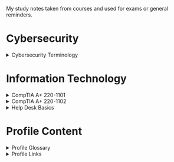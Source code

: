 My study notes taken from courses and used for exams or general reminders.

# Cybersecurity
<details> 
  <summary> Cybersecurity Terminology </summary>

- Jobs 
- Threats 
  - Threat Actors 
  - Types of Attacks 
  - Other 
- Defenses 
  - Automated 
  - Operations 
  - Frameworks & Standards 
- Tools 
  - Job Specific 
  - General 
  - Software
</details>

# Information Technology
<details> 
  <summary> CompTIA A+ 220-1101 </summary>
  
- Laptop Hardware
  - Laptop Hardware 
  - Laptop Batteries 
  - Laptop Keys 
  - Laptop Memory 
  - Replacing Laptop Storage 
  - 802.11 Wireless and Bluetooth 
  - Mini PCIe 
  - Mini PCI Express 
  - Biometrics 
  - Near-field Communication (NFC)  
- Laptop Displays 
  - LCD Displays 
  - Types of Displays 
  - OLED Displays 
  - Wireless Displays 
  - Webcam 
  - Backlight 
  - Inverters 
  - Digitizers 
- Connecting Mobile Device
  - Introduction 
  - USB 
  - USBC 
  - Lightning 
  - Connectors 
  - Serial 
  - NFC 
  - Bluetooth 
  - Wi-Fi Hotspot 
- Mobile Device Accessories 
  - Intro 
  - Active Stylus 
  - Drawing Pad 
  - Trackpad 
  - Headsets 
  - Speakers 
  - Camera / Webcam 
  - Docking Station 
  - Port Replicator 
- Cellular Standards
  - Cellular Standards 
  - GSM 
  - CDMA 
  - LTE 
  - PRL 
  - Wi-Fi Hotspot 
- Mobile Device Connectivity
  - Bluetooth Pairing 
  - GPS 
  - MDM 
- Mobile Device Configurations
  - Configuring a Mobile Device 
  - Microsoft 365 
  - Synchronizing Data 
- Introduction to IP 
- Common Network Ports 
- Network Devices 
- Software Defined Networking 
- Wireless Network Standards 
- Wireless Network Technologies 
- Network Services 
- IPv4 and IPv6 
- Assigning IP Addresses 
- DNS Configuration 
- DNCP Configuration 
- VLANs and VPNS 
- Internet Connection Types 
- Network Types 
- Network Tools 
- Network Cables 
- Optical Fiber 
- 586A and 568B Colours 
- Peripheral Cables 
- Video Cables 
- SATA Device Cables 
- SCSI Device Cables 
- PATA Device Cables 
- Adapters and Converters 
- Copper Connectors 
- Fiber Connectors 
- An Overview of Memory 
- Memory Technologies 
- Storage Devices 
- RAID 
- Motherboard Form Factors 
- Motherboard Expansion Slots 
- Motherboard Connectors 
- Motherboard Compatibility 
- The BIOS 
- BIOS Settings 
- CPU Features 
- Expansion Cards 
- Cooling 
- Computer Power 
- Multifunction Devices 
- Laser Printers 
- Laser Printer Maintenance 
- Inkjet Printer 
- Inkjet Printer Maintenance 
- Thermal Printers 
- Thermal Printer Maintenance 
- Impact Printers 
- Impact Printer Maintenace 
- 3D Printers 
- Cloud Models 
- Cloud Characteristics 
- Client-side Virtualization 
- How to Troubleshoot 
- Troubleshooting Common Hardware Problems 
- Troubleshooting Storage Devices 
- Troubleshooting Video and Display Issues 
- Troubleshooting Mobile Devices 
- Troubleshooting Printers 
- Troubleshooting Networks 
</details>
  
<details> 
  <summary> CompTIA A+ 220-1102 </summary>

- An Overview of Windows
- Windows Features 
- Windows Upgrades 
- Windows Command Line Tools 
- The Windows Network Command Line 
- Task Manager 
- The Microsoft Management Console 
- Additional Windows Tools 
- Windows Control Panel 
- Windows Settings 
- Windows Network Technologies 
- Configuring Windows Firewall 
- Windows IP Address Configuration 
- Windows Network Connections 
- Installing Applications 
- Operating Systems Overview 
- Fire Systems 
- Installing Operating Systems 
- Upgrading Windows 
- macOS Overview 
- macOS System Preferences 
- macOS Features 
- Linux Commands 
- Linux Features 
- Physical Security 
- Physical Security for Staff 
- Logical Security 
- Active Directory 
- Wireless Encryption 
- Authentication Methods 
- Malware 
- Anti-Malware Tools 
- Social Engineering 
- Denial of Service 
- Zero-Day Attacks 
- On-Path attacks 
- Password Attacks 
- Insider Threats 
- SQL Injection 
- Cross-site Scripting 
- Security Vulnerabilities 
- Defender Antivirus 
- Windows Firewall 
- Windows Security Settings 
- Security Best Practices 
- Mobile Device Security 
- Data Destruction 
- Securing a SOHO Network 
- Browser Security 
- Troubleshooting Windows 
- Troubleshooting Solutions 
- Troubleshooting Security Issues 
- Removing Malware 
- Troubleshooting Mobile Devices 
- Troubleshooting Mobile Device Security 
- Ticketing Systems 
- Asset Management 
- Document Types 
- Change Mangement 
- Managing Backups 
- Managing Electrostatic Discharge 
- Safety Procedures 
- Enviromental Impacts 
- Privacy, Licensing and Policies 
- Communicaton 
- Professionalism 
- Scripting Languages 
- Scripting Use Cases 
- Remote Access 
</details> 
  
<details> 
  <summary> Help Desk Basics </summary>
  
- Ticketing System 
  - How to Create a New Ticket 
  - How to Write Knowledge Base Documentation 
- Virtualization 
  - Hyper-V Usage 
- Remote Access 
  - How to remote in on Zoom 
- Active Directory 
  - Setup for Server 2019 
  - How to Add Users 
- Networking Terminology 
</details> 


  
# Profile Content
<details>
  <summary> Profile Glossary </summary>
  
- Programing Languages
  - Assembly
  - JavaScript
  - Python
  - SQL
  - TypeScript
  - Nix
- Markup Languages
  - HTML 5
  - Markdown
  - XML
- Serialization
  - JSON
  - YAML
- Styling
  - Bootstrap
  - CSS3
  - SASS
  - Tailwind CSS
- JavaScript Framework
  - Express.js
  - jQuery
  - Next.js
- JavaScript Runtime Environment
  - Node.js
- JavaScript Libraries
  - Kaboom.js
  - React.js
  - Redux.js
- JavaScript Bundlers
  - esbuild
  - webpack
- Cross-platform
  - Electron.js
  - React Native
- Python Libraries
  - Pandas
  - Pygame
- Package Mangers
  - NPM
  - PyPi
- Testing Frameworks
  - Jest
  - PyUnit
- Application Security Platform
  - LGTM
  - SNYK
- Version Control
  - Git
- Version Control System
  - GitHub
- Command-Line
  - GNU Bash
  - PowerShell
- Integrated Development Environment (IDE)
  - Pycharm
  - Replit
  - Virtual Studio Code
- Text Editor
  - GNU Nano
  - VIM
  - Visual Studio Code
- Interactive Computing Platform
  - Jupyter Notebook
- NoSQL Database
  - MongoDB
- Relational Database Management System
  - Microsoft SQL Server
  - MySQL
  - PostgreSQL
- Continuous Integration
  - Circle CI
  - GitHub Actions
  - Gradle
   - Jenkins
  - Travis CI
  - Webapp.io
- Container
  - Docker
- Container Orchestration
  - Kubernetes
- Configuration Management
  - Ansible
- Provisioning
  - Terraform
- Monitoring System
  - Nagios
  - Prometheus
- Log Management
  - Elastic Stack
- Distributed Tracing Tools
  - Jaeger
- Service Mesh
  - Istio
- Message-Broker
  - RabbitMQ
- Issue Tracking
  - Jira
  - Spiceworks
- Web Server
  - Nginx
- Virtualization
  - Hyper-V
  - VMware
- Project Management
  - Teamwork
  - ZenHub
- Customer Relationship Management
  - Salesforce
- Chat Based Collaboration
  - Microsoft Teams
  - Slack
  - Zoom
- Document Editor
  - Google Docs
  - LibreOffice
  - Microsoft Word
- Spreadsheet Editor
  - Google Sheets
  - Microsoft Excel
- Cloud Providers
  - Amazon Web Services
  - Google Cloud Platform
- VoIP Software
  - Discord
- Directory Service
  - Active Directory
- Web Browsers
  - Brave
  - Chrome
  - Firefox
  - Microsoft Edge
  - Safari
  - Tor
- Operating Systems
  - Android
  - Free BSD
  - iOS
  - Linux
  - MacOS
  - Windows
- Linux Distros
  - Kali Linux
  - REMnux
  - Tails
  - Ubuntu
- Security Information and Event Management
  - SolarWinds
- Security Orchestrated, Automation and Response (SOAR)
  - Splunk
- Intrusion Detection System
  - OSSEC
  - Security Onion
  - Snort
- Password Auditing
  - John the Ripper
- Web Vulnerability
  - Acunetix
  - Burp Suite
  - Nessus Professional
  - Nikto
  - ZAP
- Fingerprinting and Forensics Tool
  - p0f
- Encryption
  - TCPCrypt
- Firewalls
  - PfSense
- User Awareness Training Exercises
  - Gophish
- Penetration Testing
  - Aircrack-ng
  - Metasploit Framework
  - Nmap
  - OpenVAS
  - Shodan
  - Sqlmap
  - Wireshark
</details> 

<details>
  <summary> Profile Links </summary>

- Programing Languages
- Markup Languages 
- Serialization Languages
- Styling
- JavaScript Framework 
- JavaScript Runtime Environment
- JavaScript Libraries 
- JavaScript Bundlers
- Cross-platform
- Python Libraries 
- Package Mangers
- Testing Frameworks 
- Application Security Platform 
- Version Control 
- Version Control System 
- Command-Line
- Integrated Development Environment
- Text Editor
- Interactive Computing Platform
- NoSQL Database
- Relational Database Management System
- Continuous Integration  
- Container
- Container Orchestration
- Configuration Management
- Provisioning
- Monitoring System
- Log Management 
- Distributed Tracing Tools
- Service Mesh
- Message-Broker
- Issue Tracking
- Web Server
- Virtualization
- Project Management
- Customer Relationship Management
- Chat Based Collaboration
- Document Editor
- Spreadsheet Editor
- Cloud Providers
- VoIP Software
- Directory Service
- Web Browsers
- Operating Systems
- Linux Distros
- Security Information and Event Management
- Security Orchestrated, Automation and Response (SOAR)
- Intrusion Detection System
- Password Auditing
- Web Vulnerability
- Fingerprinting and Forensics Tool
- Encryption
- Firewalls
- User Awareness Training Exercises
- Penetration Testing
</details> 
